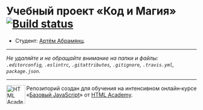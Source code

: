 # Учебный проект «Код и Магия» [![Build status][travis-image]][travis-url]

* Студент: [Артём Абрамянц](https://up.htmlacademy.ru/javascript/11/user/262023).

---

_Не удаляйте и не обращайте внимание на папки и файлы:_<br>
_`.editorconfig`, `.eslintrc`, `.gitattributes`, `.gitignore`, `.travis.yml`, `package.json`._

---

<a href="https://htmlacademy.ru/intensive/javascript"><img align="left" width="50" height="50" title="HTML Academy" src="https://up.htmlacademy.ru/static/img/intensive/javascript/logo-for-github.svg"></a>

Репозиторий создан для обучения на интенсивном онлайн‑курсе «[Базовый JavaScript](https://htmlacademy.ru/intensive/javascript)» от [HTML Academy](https://htmlacademy.ru).

[travis-image]: https://travis-ci.org/htmlacademy-javascript/262023-code-and-magick.svg?branch=master
[travis-url]: https://travis-ci.org/htmlacademy-javascript/262023-code-and-magick

